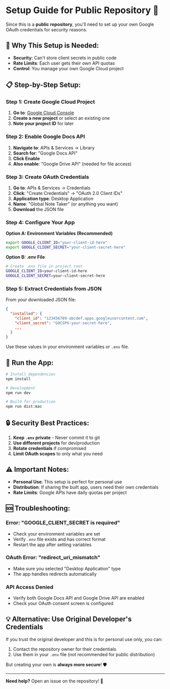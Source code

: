 # Setup Guide for Public Repository 🔧

Since this is a **public repository**, you'll need to set up your own Google OAuth credentials for security reasons.

## 🎯 **Why This Setup is Needed:**

- **Security**: Can't store client secrets in public code
- **Rate Limits**: Each user gets their own API quotas  
- **Control**: You manage your own Google Cloud project

## 📋 **Step-by-Step Setup:**

### **Step 1: Create Google Cloud Project**

1. **Go to**: [Google Cloud Console](https://console.cloud.google.com)
2. **Create a new project** or select an existing one
3. **Note your project ID** for later

### **Step 2: Enable Google Docs API**

1. **Navigate to**: APIs & Services → Library
2. **Search for**: "Google Docs API"
3. **Click Enable**
4. **Also enable**: "Google Drive API" (needed for file access)

### **Step 3: Create OAuth Credentials**

1. **Go to**: APIs & Services → Credentials
2. **Click**: "Create Credentials" → "OAuth 2.0 Client IDs"
3. **Application type**: Desktop Application
4. **Name**: "Global Note Taker" (or anything you want)
5. **Download** the JSON file

### **Step 4: Configure Your App**

**Option A: Environment Variables (Recommended)**
```bash
export GOOGLE_CLIENT_ID="your-client-id-here"
export GOOGLE_CLIENT_SECRET="your-client-secret-here"
```

**Option B: .env File**
```bash
# Create .env file in project root
GOOGLE_CLIENT_ID=your-client-id-here
GOOGLE_CLIENT_SECRET=your-client-secret-here
```

### **Step 5: Extract Credentials from JSON**

From your downloaded JSON file:
```json
{
  "installed": {
    "client_id": "123456789-abcdef.apps.googleusercontent.com",
    "client_secret": "GOCSPX-your-secret-here",
    ...
  }
}
```

Use these values in your environment variables or `.env` file.

## 🚀 **Run the App:**

```bash
# Install dependencies
npm install

# Development
npm run dev

# Build for production
npm run dist:mac
```

## 🔒 **Security Best Practices:**

1. **Keep `.env` private** - Never commit it to git
2. **Use different projects** for dev/production
3. **Rotate credentials** if compromised
4. **Limit OAuth scopes** to only what you need

## ⚠️ **Important Notes:**

- **Personal Use**: This setup is perfect for personal use
- **Distribution**: If sharing the built app, users need their own credentials
- **Rate Limits**: Google APIs have daily quotas per project

## 🆘 **Troubleshooting:**

### **Error: "GOOGLE_CLIENT_SECRET is required"**
- Check your environment variables are set
- Verify `.env` file exists and has correct format
- Restart the app after setting variables

### **OAuth Error: "redirect_uri_mismatch"**  
- Make sure you selected "Desktop Application" type
- The app handles redirects automatically

### **API Access Denied**
- Verify both Google Docs API and Google Drive API are enabled
- Check your OAuth consent screen is configured

## 💡 **Alternative: Use Original Developer's Credentials**

If you trust the original developer and this is for personal use only, you can:

1. Contact the repository owner for their credentials
2. Use them in your `.env` file (not recommended for public distribution)

But creating your own is **always more secure**! 🛡️

---

**Need help?** Open an issue on the repository! 🚀 